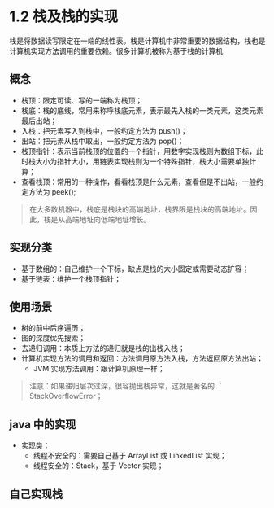 # 1.2 栈及栈的实现

栈是将数据读写限定在一端的线性表。栈是计算机中非常重要的数据结构，栈也是计算机实现方法调用的重要依赖。很多计算机被称为基于栈的计算机

## 概念

- 栈顶：限定可读、写的一端称为栈顶；
- 栈底：栈的底线，常用来称呼栈底元素，表示最先入栈的一类元素，这类元素最后出站；
- 入栈：把元素写入到栈中，一般约定方法为 push()；
- 出站：把元素从栈中取出，一般约定方法为 pop()；
- 栈顶指针：表示当前栈顶的位置的一个指针，用数字实现栈则为数组下标，此时栈大小为指针大小，用链表实现栈则为一个特殊指针，栈大小需要单独计算；
- 查看栈顶：常用的一种操作，看看栈顶是什么元素，查看但是不出站，一般约定方法为 peek();

> 在大多数机器中，栈底是栈块的高端地址，栈界限是栈块的高端地址。因此，栈是从高端地址向低端地址增长。

## 实现分类

- 基于数组的：自己维护一个下标，缺点是栈的大小固定或需要动态扩容；
- 基于链表：维护一个栈顶指针；

## 使用场景

- 树的前中后序遍历；
- 图的深度优先搜索；
- 去递归调用：本质上方法的递归就是栈的出栈入栈；
- 计算机实现方法的调用和返回：方法调用原方法入栈，方法返回原方法出站；
	- JVM 实现方法调用：跟计算机原理一样；

> 注意：如果递归层次过深，很容抛出栈异常，这就是著名的 ：StackOverflowError；

## java 中的实现

- 实现类：
	- 线程不安全的：需要自己基于 ArrayList 或 LinkedList 实现；
	- 线程安全的：Stack，基于 Vector 实现；

## 自己实现栈

```

```